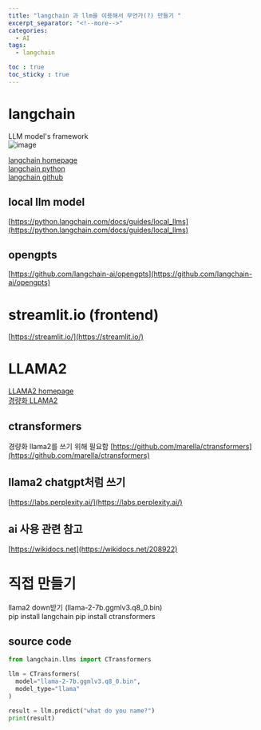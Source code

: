 ```yaml
---
title: "langchain 과 llm을 이용해서 무언가(?) 만들기 "
excerpt_separator: "<!--more-->"
categories:
  - AI
tags:
  - langchain

toc : true
toc_sticky : true
---
```


# langchain
LLM model's framework   
![image](https://github.com/younlea/younlea.github.io/assets/1435846/07866216-9754-4b95-a517-39ec61fd53a8)

[langchain homepage](https://www.langchain.com/)    
[langchain python](https://python.langchain.com/docs/get_started/introduction)    
[langchain github](https://github.com/langchain-ai/langchain)     

## local llm model 
[https://python.langchain.com/docs/guides/local_llms](https://python.langchain.com/docs/guides/local_llms)     

## opengpts
[https://github.com/langchain-ai/opengpts](https://github.com/langchain-ai/opengpts)    

# streamlit.io (frontend)  
[https://streamlit.io/](https://streamlit.io/)    

# LLAMA2
[LLAMA2 homepage](https://ai.meta.com/llama/)    
[경량화 LLAMA2](https://huggingface.co/TheBloke/Llama-2-7B-GGML)     

## ctransformers
경량화 llama2를 쓰기 위해 필요함
[https://github.com/marella/ctransformers](https://github.com/marella/ctransformers)    

## llama2 chatgpt처럼 쓰기
[https://labs.perplexity.ai/](https://labs.perplexity.ai/)     

## ai 사용 관련 참고 
[https://wikidocs.net](https://wikidocs.net/208922)      

# 직접 만들기
llama2 down받기 (llama-2-7b.ggmlv3.q8_0.bin)      
pip install langchain
pip install ctransformers   

## source code 
```python
from langchain.llms import CTransformers

llm = CTransformers(
  model="llama-2-7b.ggmlv3.q8_0.bin",
  model_type="llama"
)

result = llm.predict("what do you name?")
print(result)

```
